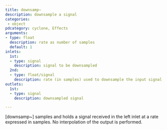 ```yaml
---
title: downsamp~
description: downsample a signal
categories:
 - object
pdcategory: cyclone, Effects
arguments:
- type: float
  description: rate as number of samples
  default: 1
inlets:
  1st:
  - type: signal
    description: signal to be downsampled
  2nd:
  - type: float/signal
    description: rate (in samples) used to downsample the input signal
outlets:
  1st:
  - type: signal
    description: downsampled signal

---
```


[downsamp~] samples and holds a signal received in the left inlet at a rate expressed in samples. No interpolation of the output is performed.

